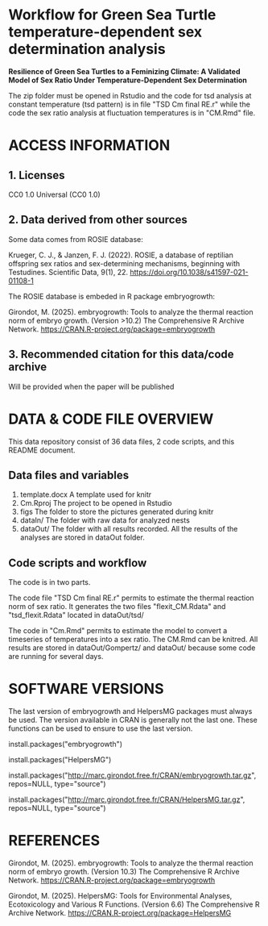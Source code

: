 # Workflow for Green Sea Turtle temperature-dependent sex determination analysis

**Resilience of Green Sea Turtles to a Feminizing Climate: A Validated Model of Sex Ratio Under Temperature-Dependent Sex Determination**

The zip folder must be opened in Rstudio and the code for tsd analysis at constant temperature (tsd pattern) is in file "TSD Cm final RE.r" while the code the sex ratio analysis at fluctuation temperatures is in "CM.Rmd" file.

# ACCESS INFORMATION

## 1. Licenses

CC0 1.0 Universal (CC0 1.0)

## 2. Data derived from other sources

Some data comes from ROSIE database:

Krueger, C. J., & Janzen, F. J. (2022). ROSIE, a database of reptilian offspring sex ratios and sex-determining mechanisms, beginning with Testudines. Scientific Data, 9(1), 22. https://doi.org/10.1038/s41597-021-01108-1 

The ROSIE database is embeded in R package embryogrowth:

Girondot, M. (2025). embryogrowth: Tools to analyze the thermal reaction norm of embryo growth. (Version >10.2) The Comprehensive R Archive Network. https://CRAN.R-project.org/package=embryogrowth

## 3. Recommended citation for this data/code archive

Will be provided when the paper will be published

# DATA & CODE FILE OVERVIEW

This data repository consist of 36 data files, 2 code scripts, and this README document.

## Data files and variables

1. template.docx
A template used for knitr
2. Cm.Rproj
The project to be opened in Rstudio
3. figs
The folder to store the pictures generated during knitr
4. dataIn/
The folder with raw data for analyzed nests
5. dataOut/
The folder with all results recorded. All the results of the analyses are stored in dataOut folder.

## Code scripts and workflow

The code is in two parts. 

The code file "TSD Cm final RE.r" permits to estimate the thermal reaction norm of sex ratio. It generates the two files "flexit_CM.Rdata" and "tsd_flexit.Rdata" located in dataOut/tsd/

The code in "Cm.Rmd" permits to estimate the model to convert a timeseries of temperatures into a sex ratio. The CM.Rmd can be knitred. All results are stored in dataOut/Gompertz/ and dataOut/ because some code are running for several days. 

# SOFTWARE VERSIONS

The last version of embryogrowth and HelpersMG packages must always be used. The version available in CRAN is generally not the last one. These functions can be used to ensure to use the last version.

install.packages("embryogrowth")

install.packages("HelpersMG")

install.packages("http://marc.girondot.free.fr/CRAN/embryogrowth.tar.gz", repos=NULL, type="source")

install.packages("http://marc.girondot.free.fr/CRAN/HelpersMG.tar.gz", repos=NULL, type="source")

# REFERENCES

Girondot, M. (2025). embryogrowth: Tools to analyze the thermal reaction norm of embryo growth. (Version 10.3) The Comprehensive R Archive Network. https://CRAN.R-project.org/package=embryogrowth

Girondot, M. (2025). HelpersMG: Tools for Environmental Analyses, Ecotoxicology and Various R Functions. (Version 6.6) The Comprehensive R Archive Network. https://CRAN.R-project.org/package=HelpersMG

